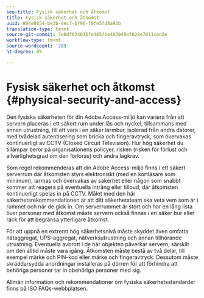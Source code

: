 ```yaml
---
seo-title: Fysisk säkerhet och åtkomst
title: Fysisk säkerhet och åtkomst
uuid: 804e8854-be3b-4ec7-bf96-f0fe5fd8a92b
translation-type: tm+mt
source-git-commit: 7e8df034035fe465fbe403949ef828e7811ced2e
workflow-type: tm+mt
source-wordcount: '289'
ht-degree: 0%

---
```



# Fysisk säkerhet och åtkomst {#physical-security-and-access}

Den fysiska säkerheten för din Adobe Access-miljö kan variera från att servern placeras i ett säkert rum under lås och nyckel, tillsammans med annan utrustning, till att vara i en säker larmbur, isolerad från andra datorer, med tvådelad autentisering som bricka och fingeravtryck, som övervakas kontinuerligt av CCTV (Closed Circuit Television). Hur hög säkerhet du tillämpar beror på organisationens policyer, risken (risken för förlust och allvarlighetsgrad om den förloras) och andra lagkrav.

Som regel rekommenderas att din Adobe Access-miljö finns i ett säkert serverrum där åtkomsten styrs elektroniskt (med en kortläsare som minimum), larmas och övervakas av säkerhet eller någon som snabbt kommer att reagera på eventuella intrång eller tillbud, där åtkomsten kontinuerligt spelas in på CCTV. Målet med den här säkerhetsrekommendationen är att ditt säkerhetsteam ska veta vem som är i rummet och när de gick in. Om serverrummet är stort och har en lång lista över personer med åtkomst måste servern också finnas i en säker bur eller rack för att begränsa ytterligare åtkomst.

För att uppnå en extremt hög säkerhetsnivå måste skyddet även omfatta nätaggregat, UPS-aggregat, nätverksutrustning och annan tillhörande utrustning. Eventuella avbrott i de här objekten påverkar servern, särskilt om den alltid måste vara igång. Åtkomsten måste bestå av två delar, till exempel märke och PIN-kod eller märke och fingeravtryck. Dessutom måste skräddarsydda anordningar installeras på dörren för att förhindra att behöriga personer tar in obehöriga personer med sig.

Allmän information och rekommendationer om fysiska säkerhetsstandarder finns på ISO FAQs-webbplatsen.
